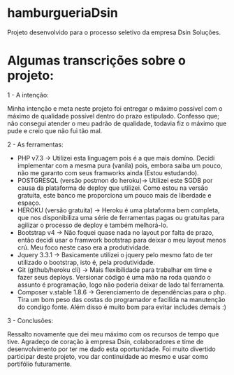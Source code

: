 # hamburgueriaDsin
Projeto desenvolvido para o processo seletivo da empresa Dsin Soluções.

# Algumas transcrições sobre o projeto:

1 - A intenção:

Minha intenção e meta neste projeto foi entregar o máximo possível com o máximo de qualidade possível dentro do prazo estipulado.
Confesso que; não consegui atender o meu padrão de qualidade, todavia fiz o máximo que pude e creio que não fui tão mal.

2 - As ferramentas:

- PHP v7.3 -> Utilizei esta linguagem pois é a que mais domíno. Decidi implementar com a mesma pura (vanila) pois, embora saiba um pouco, não me garanto com seus framworks ainda (Estou estudando).
- POSTGRESQL  (versão postmon do heroku)-> Utilizei este SGDB por causa da plataforma de deploy que utilizei. Como estou na versão gratuita, este banco me proporciona um pouco mais de liberdade e espaço.
- HEROKU (versão gratuita) -> Heroku é uma plataforma bem completa, que nos disponibiliza uma série de ferramentas pagas ou gratuitas para agilizar o processo de deploy e também melhorá-lo.
- Bootstrap v4 -> Não foquei quase nada no layout por falta de prazo, então decidi usar o framwork bootstrap para deixar o meu layout menos crú. Meu foco neste caso era a produtividade.
- Jquery 3.3.1 -> Basicamente utilizei o jquery pelo mesmo fato de ter utilizado o bootstrap, isto é, pela produtividade.
- Git (github/heroku cli) -> Mais flexibilidade para trabalhar em time e fazer seus deploys. Versionar código é uma mão na roda quando o assunto é programação, logo não poderia deixar de lado tal ferramenta.
- Composer v.stable 1.8.6 -> Gerenciamento de dependências para o php. Tira um bom peso das costas do programador e facilida na manutenção do condigo fonte. Além disso é muito bom para evitar includes demais :)

3 - Conclusões:

Ressalto novamente que dei meu máximo com os recursos de tempo que tive. Agradeço de coração à empresa Dsin, colaboradores e time de desenvolvimento por ter me dado esta oportunidade.
Foi muito divertido participar deste projeto, vou dar continuidade ao mesmo e usar como portifólio futuramente.
